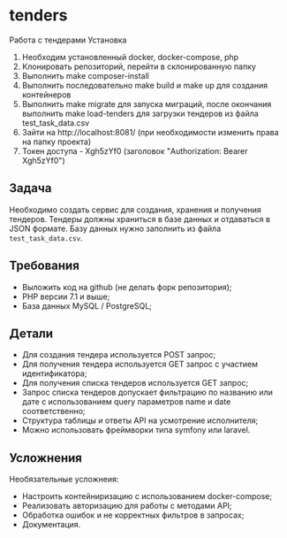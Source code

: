 # tenders

Работа с тендерами
Установка
1) Необходим установленный docker, docker-compose, php
2) Клонировать репозиторий, перейти в склонированную папку
3) Выполнить make composer-install
4) Выполнить последовательно make build и make up для создания контейнеров
5) Выполнить make migrate для запуска миграций, после окончания выполнить make load-tenders для загрузки тендеров из файла test_task_data.csv
6) Зайти на http://localhost:8081/ (при необходимости изменить права на папку проекта)
7) Токен доступа - Xgh5zYf0 (заголовок "Authorization: Bearer Xgh5zYf0")

## Задача
Необходимо создать сервис для создания, хранения и получения тендеров. Тендеры должны храниться в базе данных и отдаваться в JSON формате. Базу данных нужно заполнить из файла `test_task_data.csv`.

## Требования
- Выложить код на github (не делать форк репозитория);
- PHP версии 7.1 и выше;
- База данных MySQL / PostgreSQL;

## Детали
- Для создания тендера используется POST запрос;
- Для получения тендера используется GET запрос с участием идентификатора;
- Для получения списка тендеров используется GET запрос;
- Запрос списка тендеров допускает фильтрацию по названию или дате с использованием query параметров name и date соответственно;
- Структура таблицы и ответы API на усмотрение исполнителя;
- Можно использовать фреймворки типа symfony или laravel.


## Усложнения
Необязательные усложнеия:

- Настроить контейниризацию с использованием docker-compose;
- Реализовать авторизацию для работы с методами API;
- Обработка ошибок и не корректных фильтров в запросах;
- Документация.